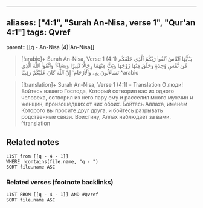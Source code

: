 
---
aliases: ["4:1", "Surah An-Nisa, verse 1", "Qur'an 4:1"]
tags: Qvref
---

parent:: [[q - An-Nisa (4)|An-Nisa]]

> [!arabic]+ Surah An-Nisa, Verse 1 (4:1)
> <span class="quran-arabic"> يَـٰٓأَيُّهَا ٱلنَّاسُ ٱتَّقُوا۟ رَبَّكُمُ ٱلَّذِى خَلَقَكُم مِّن نَّفْسٍ وَٰحِدَةٍ وَخَلَقَ مِنْهَا زَوْجَهَا وَبَثَّ مِنْهُمَا رِجَالًا كَثِيرًا وَنِسَآءً ۚ وَٱتَّقُوا۟ ٱللَّهَ ٱلَّذِى تَسَآءَلُونَ بِهِۦ وَٱلْأَرْحَامَ ۚ إِنَّ ٱللَّهَ كَانَ عَلَيْكُمْ رَقِيبًا</span>
^arabic

> [!translation]+ Surah An-Nisa, Verse 1 (4:1) - Translation
> О люди! Бойтесь вашего Господа, Который сотворил вас из одного человека, сотворил из него пару ему и расселил много мужчин и женщин, произошедших от них обоих. Бойтесь Аллаха, именем Которого вы просите друг друга, и бойтесь разрывать родственные связи. Воистину, Аллах наблюдает за вами.
^translation



## Related notes
```dataview
LIST from [[q - 4 - 1]]
WHERE !contains(file.name, "q - ")
SORT file.name ASC
```

### Related verses (footnote backlinks)
```dataview
LIST FROM [[q - 4 - 1]] AND #Qvref
SORT file.name ASC
```

